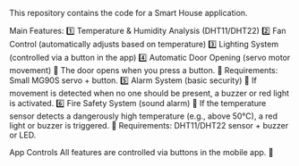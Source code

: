This repository contains the code for a Smart House application.

Main Features:
1️⃣ Temperature & Humidity Analysis (DHT11/DHT22)
2️⃣ Fan Control (automatically adjusts based on temperature)
3️⃣ Lighting System (controlled via a button in the app)
4️⃣ Automatic Door Opening (servo motor movement)
📌 The door opens when you press a button.
📌 Requirements: Small MG90S servo + button.
5️⃣ Alarm System (basic security)
📌 If movement is detected when no one should be present, a buzzer or red light is activated.
6️⃣ Fire Safety System (sound alarm)
📌 If the temperature sensor detects a dangerously high temperature (e.g., above 50°C), a red light or buzzer is triggered.
📌 Requirements: DHT11/DHT22 sensor + buzzer or LED.

App Controls
All features are controlled via buttons in the mobile app. 🚀
